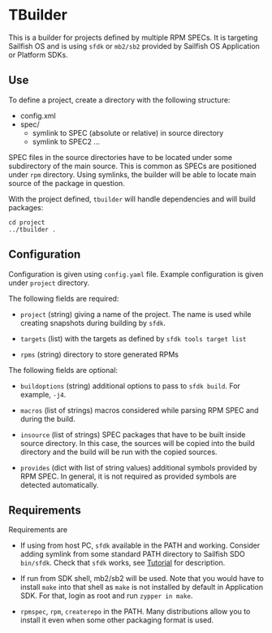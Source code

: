 # TBuilder

This is a builder for projects defined by multiple RPM SPECs. It is
targeting Sailfish OS and is using `sfdk` or `mb2/sb2` provided by
Sailfish OS Application or Platform SDKs.

## Use

To define a project, create a directory with the following structure:

- config.xml
- spec/
  - symlink to SPEC (absolute or relative) in source directory
  - symlink to SPEC2 ...

SPEC files in the source directories have to be located under some
subdirectory of the main source. This is common as SPECs are
positioned under `rpm` directory. Using symlinks, the builder will be
able to locate main source of the package in question.

With the project defined, `tbuilder` will handle dependencies and will
build packages:

```
cd project
../tbuilder .
```

## Configuration

Configuration is given using `config.yaml` file. Example configuration
is given under `project` directory.

The following fields are required:

* `project` (string) giving a name of the project. The name is used
  while creating snapshots during building by `sfdk`.

* `targets` (list) with the targets as defined by `sfdk tools target
  list`

* `rpms` (string) directory to store generated RPMs

The following fields are optional:

* `buildoptions` (string) additional options to pass to `sfdk
  build`. For example, `-j4`.

* `macros` (list of strings) macros considered while parsing RPM SPEC
  and during the build.

* `insource` (list of strings) SPEC packages that have to be built
  inside source directory. In this case, the sources will be copied
  into the build directory and the build will be run with the copied
  sources.

* `provides` (dict with list of string values) additional symbols
  provided by RPM SPEC. In general, it is not required as provided
  symbols are detected automatically.


## Requirements

Requirements are

- If using from host PC, `sfdk` available in the PATH and
  working. Consider adding symlink from some standard PATH directory
  to Sailfish SDO `bin/sfdk`. Check that `sfdk` works, see
  [Tutorial](https://sailfishos.org/wiki/Tutorial_-_Building_packages_-_advanced_techniques)
  for description.

- If run from SDK shell, mb2/sb2 will be used. Note that you would
  have to install `make` into that shell as `make` is not installed by
  default in Application SDK. For that, login as root and run `zypper
  in make`.

- `rpmspec`, `rpm`, `createrepo` in the PATH. Many distributions allow
  you to install it even when some other packaging format is used.
